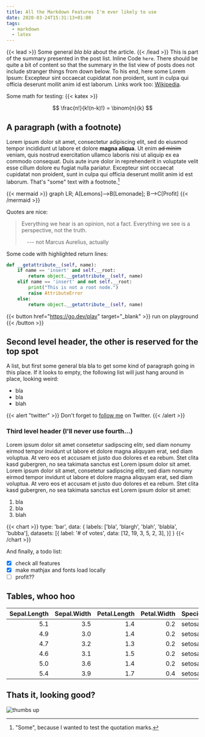 ```yaml
---
title: All the Markdown Features I'm ever likely to use
date: 2020-03-24T15:31:13+01:00
tags:
  - markdown
  - latex
---
```


{{< lead >}}
Some general _bla bla_ about the article.
{{< /lead >}}
This is part of the summary presented in the post list. Inline Code `here`.
There should be quite a bit of content so that the summary in the list view of
posts does not include stranger things from down below. To his end, here some
Lorem Ipsum: Excepteur sint occaecat cupidatat non proident, sunt in culpa qui
officia deserunt mollit anim id est laborum. Links work too:
[Wikipedia](https://wikipedia.com).

Some math for testing:
{{< katex >}}

$$
\frac{n!}{k!(n-k)!} = \binom{n}{k}
$$

## A paragraph (with a footnote)

Lorem ipsum dolor sit amet, consectetur adipiscing elit, sed do eiusmod tempor
incididunt ut labore et dolore __magna aliqua__. Ut enim ~~ad minim~~ veniam,
quis nostrud exercitation ullamco laboris nisi ut aliquip ex ea commodo
consequat. Duis aute irure dolor in reprehenderit in voluptate velit esse
cillum dolore eu fugiat nulla pariatur. Excepteur sint occaecat cupidatat non
proident, sunt in culpa qui officia deserunt mollit anim id est laborum. That's
"some" text with a footnote.[^0]

{{< mermaid >}}
graph LR;
A[Lemons]-->B[Lemonade];
B-->C[Profit]
{{< /mermaid >}}


[^0]: "Some", because I wanted to test the quotation marks.

Quotes are nice:
> Everything we hear is an opinion, not a fact.
> Everything we see is a perspective, not the truth.
>
> &emsp;--- not Marcus Aurelius, actually

Some code with highlighted return lines:

```python {hl_lines=[3,7]}
def __getattribute__(self, name):
    if name == 'insert' and self.__root:
        return object.__getattribute__(self, name)
    elif name == 'insert' and not self.__root:
        print("This is not a root node.")
        raise AttributeError
    else:
        return object.__getattribute__(self, name)
```

{{< button href="https://go.dev/play" target="_blank" >}}
run on playground
{{< /button >}}

## Second level header, the other is reserved for the top spot
A list, but first some general bla bla to get some kind of paragraph going in
this place. If it looks to empty, the following list will just hang around in
place, looking weird:
* bla
* bla
* blah

{{< alert "twitter" >}}
Don't forget to [follow me](https://twitter.com/debugloop) on Twitter.
{{< /alert >}}

### Third level header (I'll never use fourth...)
Lorem ipsum dolor sit amet consetetur sadipscing elitr, sed diam nonumy eirmod
tempor invidunt ut labore et dolore magna aliquyam erat, sed diam voluptua. At
vero eos et accusam et justo duo dolores et ea rebum. Stet clita kasd
gubergren, no sea takimata sanctus est Lorem ipsum dolor sit amet. Lorem ipsum
dolor sit amet, consetetur sadipscing elitr, sed diam nonumy eirmod tempor
invidunt ut labore et dolore magna aliquyam erat, sed diam voluptua. At vero
eos et accusam et justo duo dolores et ea rebum. Stet clita kasd gubergren, no
sea takimata sanctus est Lorem ipsum dolor sit amet:

1. bla
1. bla
2. blah

{{< chart >}}
type: 'bar',
data: {
  labels: ['bla', 'blargh', 'blah', 'blabla', 'bubba'],
  datasets: [{
    label: '# of votes',
    data: [12, 19, 3, 5, 2, 3],
  }]
}
{{< /chart >}}





And finally, a todo list:
* [x] check all features
* [x] make mathjax and fonts load locally
* [ ] profit??

## Tables, whoo hoo

 Sepal.Length| Sepal.Width| Petal.Length| Petal.Width|Species
------------:|-----------:|------------:|-----------:|:-------
          5.1|         3.5|          1.4|         0.2|setosa
          4.9|         3.0|          1.4|         0.2|setosa
          4.7|         3.2|          1.3|         0.2|setosa
          4.6|         3.1|          1.5|         0.2|setosa
          5.0|         3.6|          1.4|         0.2|setosa
          5.4|         3.9|          1.7|         0.4|setosa

## Thats it, looking good?
![thumbs up](https://i.imgur.com/4PcPCIJ.gif)
